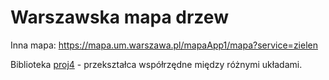 # Warszawska mapa drzew

Inna mapa: https://mapa.um.warszawa.pl/mapaApp1/mapa?service=zielen

Biblioteka [proj4](https://github.com/proj4js/proj4js) - przekształca współrzędne między różnymi układami.
